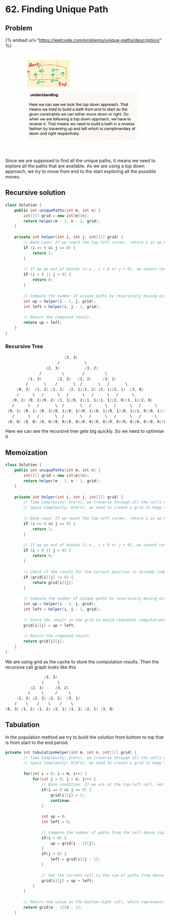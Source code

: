 # 62. Finding Unique Path

## Problem

{% embed url="https://leetcode.com/problems/unique-paths/description/" %}

<figure><img src="../../.gitbook/assets/image (95).png" alt=""><figcaption></figcaption></figure>

Since we are supposed to find all the unique paths, it means we need to explore all the paths that are available. As we are using a top down approach, we try to move from end to the start exploring all the possible moves.

## Recursive solution

```java
class Solution {
    public int uniquePaths(int m, int n) {
        int[][] grid = new int[m][n];
        return helper(m - 1, n - 1, grid);
    }

    private int helper(int i, int j, int[][] grid) {
        // Base case: If we reach the top-left corner, return 1 as we have found a unique path.
        if (i == 0 && j == 0) {
            return 1;
        }

        // If we go out of bounds (i.e., i < 0 or j < 0), we cannot continue further, so return 0.
        if (i < 0 || j < 0) {
            return 0;
        }

        // Compute the number of unique paths by recursively moving either up or left.
        int up = helper(i - 1, j, grid);
        int left = helper(i, j - 1, grid);

        // Return the computed result.
        return up + left;
    }
}

```

### Recursive Tree

```scss
                          (3, 3)
                       /           \
                  (2, 3)           (3, 2)
               /         \        /         \
          (1, 3)       (2, 2)   (2, 2)     (3, 1)
         /       \    /       \  /       \   /       \
     (0, 3)  (1, 2) (1, 2)  (2, 1)(1, 2) (2, 1)(2, 1)  (3, 0)
     /      \   /      \   /      \   /      \   /      \
   (0, 2) (0, 2)(0, 2) (1, 1)(0, 2)(1, 1)(1, 1)(2, 0)(1, 1)(2, 0)
   /      \   /       \  /       \   /      \   /      \   /      \
 (0, 1) (0, 1) (0, 1)(0, 1)(0, 1)(0, 1)(0, 1)(0, 1)(0, 1)(1, 0)(0, 1)(1, 0)(1, 0)(2, 0)(2, 0)(2, 0)(3, 0)
   /      \   /       \  /       \   /      \   /      \   /      \
 (0, 0) (0, 0) (0, 0)(0, 0)(0, 0)(0, 0)(0, 0)(0, 0)(0, 0)(0, 0)(0, 0)(0, 0)(0, 0)(0, 0)(0, 0)(0, 0)(0, 0)(0, 0)

```

Here we can see the recursive tree gets big quickly. So we need to optimise it

## Memoization

```java
class Solution {
    public int uniquePaths(int m, int n) {
        int[][] grid = new int[m][n];
        return helper(m - 1, n - 1, grid);
    }

    private int helper(int i, int j, int[][] grid) {
        // Time Complexity: O(m*n), we traverse through all the cells once
        // Space Complexity: O(m*n), we need to create a grid to keep track of ways
        
        // Base case: If we reach the top-left corner, return 1 as we have found a unique path.
        if (i == 0 && j == 0) {
            return 1;
        }

        // If we go out of bounds (i.e., i < 0 or j < 0), we cannot continue further, so return 0.
        if (i < 0 || j < 0) {
            return 0;
        }

        // Check if the result for the current position is already computed and stored in the grid.
        if (grid[i][j] != 0) {
            return grid[i][j];
        }

        // Compute the number of unique paths by recursively moving either up or left.
        int up = helper(i - 1, j, grid);
        int left = helper(i, j - 1, grid);

        // Store the result in the grid to avoid redundant computations.
        grid[i][j] = up + left;

        // Return the computed result.
        return grid[i][j];
    }
}

```

We are using grid as the cache to store the computation results. Then the recursive call graph looks like this

```scss
                 (3, 3)
                /      \
           (2, 3)     (3, 2)
          /     \     /     \
     (1, 3) (2, 2) (2, 2)  (3, 1)
    /    \    /    \    /    \
(0, 3) (1, 2) (1, 2) (2, 1) (1, 2) (2, 1) (3, 0)

```

## Tabulation

In the population method we try to build the solution from bottom to top that is from start to the end period.

```java
private int tabulationHelper(int m, int n, int[][] grid) {
        // Time Complexity: O(m*n), we traverse through all the cells once
        // Space Complexity: O(m*n), we need to create a grid to keep track of ways
        
        for(int i = 0; i < m; i++) {
            for(int j = 0; j < n; j++) {
                // Base condition: If we are at the top-left cell, set it to 1 as there is only one way to reach this cell.
                if(i == 0 && j == 0) {
                    grid[i][j] = 1;
                    continue;
                }

                int up = 0;
                int left = 0;
      
                // Compute the number of paths from the cell above (up) and the cell to the left (left).
                if(i > 0) {
                    up = grid[i - 1][j];
                }
                if(j > 0) {
                    left = grid[i][j - 1];
                }
        
                // Set the current cell to the sum of paths from above and left, representing the number of unique paths to reach this cell.
                grid[i][j] = up + left;
            }
        }
    
        // Return the value in the bottom-right cell, which represents the total number of unique paths.
        return grid[m - 1][n - 1];
    }
```
